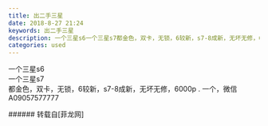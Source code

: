 ```yaml
---
title: 出二手三星
date: 2018-8-27 21:24
keywords: 出二手三星
description: 一个三星s6一个三星s7都金色，双卡，无锁，6较新，s7-8成新，无坏无修，6000p . 一个，微信A09057577777
categories: used
---
```

<td class="t_f" id="postmessage_1692537">

一个三星s6<br/>
一个三星s7<br/>
都金色，双卡，无锁，6较新，s7-8成新，无坏无修，6000p . 一个，微信A09057577777<br/>
</td>
###### 转载自[菲龙网]